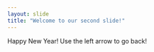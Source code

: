 ```yaml
---
layout: slide
title: "Welcome to our second slide!"
---
```

Happy New Year!
Use the left arrow to go back!
